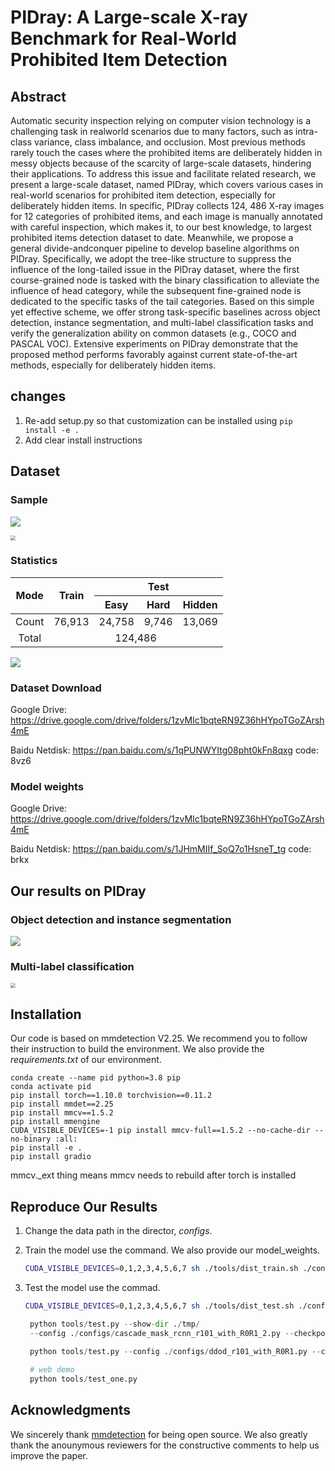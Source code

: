 #  PIDray: A Large-scale X-ray Benchmark for Real-World Prohibited Item Detection 

## Abstract

 Automatic security inspection relying on computer vision technology is a challenging task in realworld scenarios due to many factors, such as intra-class variance, class imbalance, and occlusion. Most previous methods rarely touch the cases where the prohibited items are deliberately hidden in messy objects because of the scarcity of large-scale datasets, hindering their applications. To address this issue and facilitate related research, we present a large-scale dataset, named PIDray, which covers various cases in real-world scenarios for prohibited item detection, especially for deliberately hidden items. In specific, PIDray collects 124, 486 X-ray images for 12 categories of prohibited items, and each image is manually annotated with careful inspection, which makes it, to our best knowledge, to largest prohibited items detection dataset to date. Meanwhile, we propose a general divide-andconquer pipeline to develop baseline algorithms on PIDray. Specifically, we adopt the tree-like structure to suppress the influence of the long-tailed issue in the PIDray dataset, where the first course-grained node is tasked with the binary classification to alleviate the influence of head category, while the subsequent fine-grained node is dedicated to the specific tasks of the tail categories. Based on this simple yet effective scheme, we offer strong task-specific baselines across object detection, instance segmentation, and multi-label classification tasks and verify the generalization ability on common datasets (e.g., COCO and PASCAL VOC). Extensive experiments on PIDray demonstrate that the proposed method performs favorably against current state-of-the-art methods, especially for deliberately hidden items. 

## changes

1. Re-add setup.py so that customization can be installed using `pip install -e .`
2. Add clear install instructions



## Dataset

### Sample

![](./docs/image_samples.png)

<img src="./docs/easy_hard_hidden.jpg" style="zoom:50%;" />



### Statistics

<table>
<thead>
  <tr>
    <th rowspan="2" style="text-align: center;">Mode</th>
    <th rowspan="2" style="text-align: center;">Train</th>
    <th colspan="3" style="text-align: center;">Test</th>
  </tr>
  <tr>
    <th style="text-align: center;">Easy</th>
    <th style="text-align: center;">Hard</th>
    <th style="text-align: center;">Hidden</th>
  </tr>
</thead>
<tbody>
  <tr>
    <td style="text-align: center;">Count</td>
    <td style="text-align: center;">76,913</td>
    <td style="text-align: center;">24,758</td>
    <td style="text-align: center;">9,746</td>
    <td style="text-align: center;">13,069</td>
  </tr>
  <tr>
    <td style="text-align: center;">Total</td>
    <td colspan="4" style="text-align: center;">124,486</td>
  </tr>
</tbody>
</table>

![](./docs/label_statistics.jpg)



### Dataset Download

Google Drive: https://drive.google.com/drive/folders/1zvMIc1bqteRN9Z36hHYpoTGoZArsh4mE

Baidu Netdisk: https://pan.baidu.com/s/1qPUNWYItg08pht0kFn8qxg  code: 8vz6



### Model weights

Google Drive: https://drive.google.com/drive/folders/1zvMIc1bqteRN9Z36hHYpoTGoZArsh4mE

Baidu Netdisk: https://pan.baidu.com/s/1JHmMIIf_SoQ7o1HsneT_tg  code: brkx



## Our results on PIDray

### Object detection and instance segmentation

![](./docs/detection_result.jpg)



### Multi-label classification

<img src="./docs/multilabel_result.jpg" style="zoom:50%;" />



## Installation


Our code is based on mmdetection V2.25. We recommend you to follow their instruction to build the environment. We also provide the *requirements.txt* of our environment.

```
conda create --name pid python=3.8 pip
conda activate pid
pip install torch==1.10.0 torchvision==0.11.2
pip install mmdet==2.25
pip install mmcv==1.5.2
pip install mmengine
CUDA_VISIBLE_DEVICES=-1 pip install mmcv-full==1.5.2 --no-cache-dir --no-binary :all:
pip install -e .
pip install gradio

```
mmcv._ext thing means mmcv needs to rebuild after torch is installed






## Reproduce Our Results

1. Change the data path in the director, *configs*.

2. Train the model use the command. We also provide our model_weights.

   ```bash
   CUDA_VISIBLE_DEVICES=0,1,2,3,4,5,6,7 sh ./tools/dist_train.sh ./configs/cascade_mask_rcnn_r101_with_R0R1.py 8
   
   ```

3. Test the model use the commad.

   ```bash
   CUDA_VISIBLE_DEVICES=0,1,2,3,4,5,6,7 sh ./tools/dist_test.sh ./configs/cascade_mask_rcnn_r101_with_R0R1.py ./model_weights/cascade_mask_rcnn_r101_with_R0R1.pth 8 --out ./result.pkl --eval bbox segm
   ```

   ```python
    python tools/test.py --show-dir ./tmp/ 
    --config ./configs/cascade_mask_rcnn_r101_with_R0R1_2.py --checkpoint /Users/htplex/Desktop/data_new/datasets/PIDray/model_weights/cascade_mask_rcnn_r101_with_R0R1.pth --show-dir ./tmp/

    python tools/test.py --config ./configs/ddod_r101_with_R0R1.py --checkpoint /Users/htplex/Desktop/data_new/datasets/PIDray/model_weights/ddod_r101_with_R0R1.pth --show-dir ./tmp/
    
    # web demo
    python tools/test_one.py
   ```




## Acknowledgments

We sincerely thank [mmdetection](https://github.com/open-mmlab/mmdetection) for being open source.  We also greatly thank the anounymous reviewers for the constructive comments to help us improve the paper.